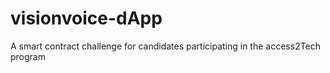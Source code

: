 # visionvoice-dApp
A smart contract challenge for candidates participating in the access2Tech program 
